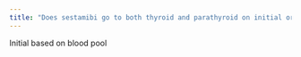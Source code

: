 ```yaml
---
title: "Does sestamibi go to both thyroid and parathyroid on initial or delayed imaging?"
---
```

Initial based on blood pool

